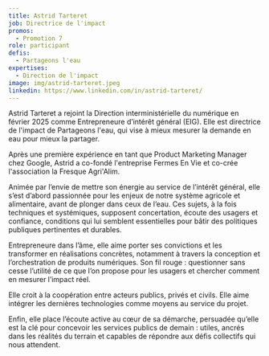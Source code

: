 ```yaml
---
title: Astrid Tarteret
job: Directrice de l'impact
promos:
  - Promotion 7
role: participant
defis:
  - Partageons l'eau
expertises:
  - Direction de l'impact
image: img/astrid-tarteret.jpeg
linkedin: https://www.linkedin.com/in/astrid-tarteret/
---
```

Astrid Tarteret a rejoint la Direction interministérielle du numérique en février 2025 comme Entrepreneure d’intérêt général (EIG). Elle est directrice de l'impact de Partageons l'eau, qui vise à mieux mesurer la demande en eau pour mieux la partager.

Après une première expérience en tant que Product Marketing Manager chez Google, Astrid a co-fondé l'entreprise Fermes En Vie et co-crée l'association la Fresque Agri'Alim.

Animée par l’envie de mettre son énergie au service de l’intérêt général, elle s’est d’abord passionnée pour les enjeux de notre système agricole et alimentaire, avant de plonger dans ceux de l’eau. Ces sujets, à la fois techniques et systémiques, supposent concertation, écoute des usagers et confiance, conditions qui lui semblent essentielles pour bâtir des politiques publiques pertinentes et durables.

Entrepreneure dans l’âme, elle aime porter ses convictions et les transformer en réalisations concrètes, notamment à travers la conception et l’orchestration de produits numériques. Son fil rouge : questionner sans cesse l’utilité de ce que l’on propose pour les usagers et chercher comment en mesurer l’impact réel.

Elle croit à la coopération entre acteurs publics, privés et civils. Elle aime intégrer les dernières technologies comme moyens au service du projet.

Enfin, elle place l’écoute active au cœur de sa démarche, persuadée qu’elle est la clé pour concevoir les services publics de demain : utiles, ancrés dans les réalités du terrain et capables de répondre aux défis collectifs qui nous attendent.